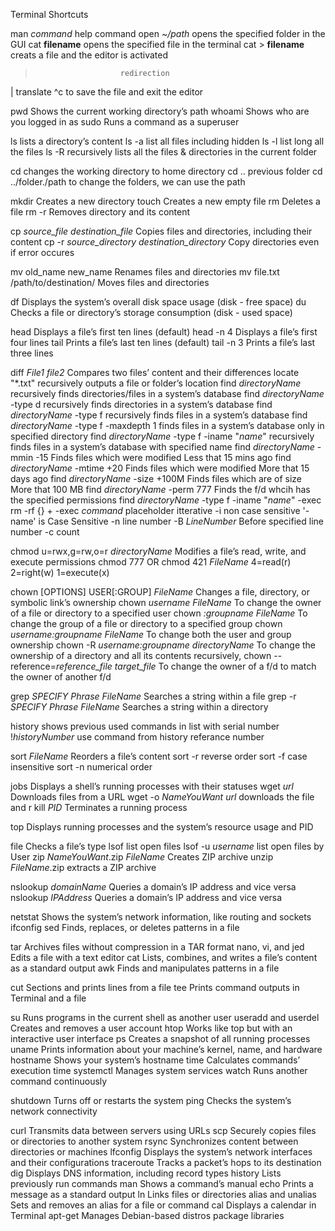 Terminal Shortcuts


man *command*            help command
open *~/path*            opens the specified folder in the GUI
cat **filename**         opens the specified file in the terminal 
cat > **filename**       creats a file and the editor is activated
>                        redirection
|                        translate 
^c                       to save the file and exit the editor

pwd	                     Shows the current working directory’s path
whoami                   Shows who are you logged in as
sudo                     Runs a command as a superuser

ls	                     lists a directory’s content
ls -a                    list all files including hidden
ls -l                    list long all the files
ls -R                    recursively lists all the files & directories in the current folder
            
cd	                     changes the working directory to home directory
cd ..                    previous folder
cd ../folder./path       to change the folders, we can use the path

mkdir	                 Creates a new directory
touch	                 Creates a new empty file
rm	                     Deletes a file
rm -r                    Removes directory and its content
                    
cp *source_file destination_file*	               Copies files and directories, including their content
cp -r *source_directory destination_directory*     Copy directories even if error occures

mv old_name new_name                               Renames files and directories
mv file.txt /path/to/destination/                  Moves files and directories

df	Displays the system’s overall disk space usage   (disk - free space)
du	Checks a file or directory’s storage consumption (disk - used space)

head	                Displays a file’s first ten lines (default)
head -n 4               Displays a file’s first four lines
tail	                Prints a file’s last ten lines (default)
tail -n 3               Prints a file’s last three lines


diff *File1 file2*   	                        Compares two files’ content and their differences
locate  "*.txt"                                 recursively outputs a file or folder’s location 
find *directoryName*                            recursively finds directories/files in a system’s database
find *directoryName* -type d                    recursively finds directories in a system’s database
find *directoryName* -type f                    recursively finds files in a system’s database
find *directoryName* -type f -maxdepth 1        finds files in a system’s database only in specified directory
find *directoryName* -type f -iname "*name*"    recursively finds files in a system’s database with specified name
find *directoryName* -mmin -15                  Finds files which were modified Less that 15 mins ago
find *directoryName* -mtime +20                 Finds files which were modified More that 15 days ago
find *directoryName* -size +100M                Finds files which are of size More that 100 MB
find *directoryName* -perm 777                  Finds the f/d whcih has the specified permissions
find *directoryName* -type f -iname "*name*" -exec rm -rf {} + 
                                             -exec *command* placeholder itterative
-i                                            non case sensitive    '-name' is Case Sensitive
-n                                            line number
-B *LineNumber*                               Before specified line number
-c   count

chmod u=rwx,g=rw,o=r *directoryName*         	Modifies a file’s read, write, and execute permissions
chmod 777 OR chmod 421 *FileName*               4=read(r) 2=right(w) 1=execute(x) 


chown [OPTIONS] USER[:GROUP] *FileName*	            Changes a file, directory, or symbolic link’s ownership
chown *username* *FileName*                         To change the owner of a file or directory to a specified user
chown *:groupname* *FileName*                       To change the group of a file or directory to a specified group
chown *username:groupname* *FileName*               To change both the user and group ownership
chown -R *username:groupname* *directoryName*       To change the ownership of a directory and all its contents recursively,
chown --reference=*reference_file* *target_file*    To change the owner of a f/d to match the owner of another f/d

grep *SPECIFY Phrase* *FileName*                    Searches a string within a file
grep -r *SPECIFY Phrase* *FileName*                 Searches a string within a directory

history             shows previous used commands in list with serial number
!*historyNumber*      use command from history referance number

sort *FileName* 	Reorders a file’s content
sort -r       reverse order
sort -f       case insensitive
sort -n       numerical order

jobs        	Displays a shell’s running processes with their statuses
wget *url*   	Downloads files from a URL
wget -o *NameYouWant* *url*    downloads the file and r
kill *PID*	Terminates a running process

top	         Displays running processes and the system’s resource usage and PID

file	Checks a file’s type
lsof    list open files
lsof -u *username*    list open files by User
zip *NameYouWant*.zip *FileName*	    Creates ZIP archive
unzip *FileName*.zip                    extracts a ZIP archive

nslookup *domainName*	Queries a domain’s IP address and vice versa
nslookup *IPAddress*	Queries a domain’s IP address and vice versa

netstat                	Shows the system’s network information, like routing and sockets
ifconfig
sed	                    Finds, replaces, or deletes patterns in a file

tar	Archives files without compression in a TAR format
nano, vi, and jed	Edits a file with a text editor
cat	Lists, combines, and writes a file’s content as a standard output
awk	Finds and manipulates patterns in a file

cut	Sections and prints lines from a file
tee	Prints command outputs in Terminal and a file

su	Runs programs in the current shell as another user
useradd and userdel	Creates and removes a user account
htop	Works like top but with an interactive user interface
ps	Creates a snapshot of all running processes
uname	Prints information about your machine’s kernel, name, and hardware
hostname	Shows your system’s hostname
time	Calculates commands’ execution time
systemctl	Manages system services
watch	Runs another command continuously


shutdown	Turns off or restarts the system
ping	Checks the system’s network connectivity

curl	Transmits data between servers using URLs
scp	Securely copies files or directories to another system
rsync	Synchronizes content between directories or machines
lfconfig	Displays the system’s network interfaces and their configurations
traceroute	Tracks a packet’s hops to its destination
dig	Displays DNS information, including record types
history	Lists previously run commands
man	Shows a command’s manual
echo	Prints a message as a standard output
ln	Links files or directories
alias and unalias	Sets and removes an alias for a file or command
cal	Displays a calendar in Terminal
apt-get	Manages Debian-based distros package libraries